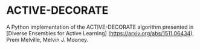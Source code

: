 # ACTIVE-DECORATE
A Python implementation of the ACTIVE-DECORATE algorithm presented in [Diverse Ensembles for Active Learning] (https://arxiv.org/abs/1511.06434), Prem Melville, Melvin J. Mooney. 
